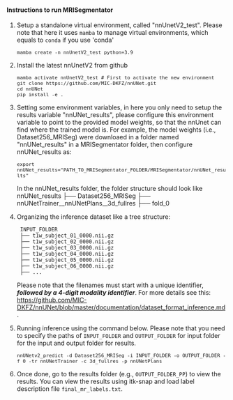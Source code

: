#### **Instructions to run MRISegmentator**  


1. Setup a standalone virtual environment, called "nnUnetV2_test". Please note that here it uses `mamba` to manage virtual environments, which equals to `conda` if you use 'conda'
      
    <font size="2"> `mamba create -n nnUnetV2_test python=3.9` </font>

2. Install the latest nnUnetV2 from github 
   
   <font size="2"> `mamba activate nnUnetV2_test # First to activate the new environment` </font>  
   <font size="2"> `git clone https://github.com/MIC-DKFZ/nnUNet.git` </font>  
   <font size="2"> `cd nnUNet` </font>  
   <font size="2"> `pip install -e .` </font>  

3. Setting some environment variables, in here you only need to setup the results variable "nnUNet_results", please configure this environment variable to point to the provided model weights, so that the nnUnet can find where the trained model is. For example, the model weights (i.e., Dataset256_MRISeg) were downloaed in a folder named "nnUNet_results" in a MRISegmentator folder, then configure nnUNet_results as:

    <font size="2"> `export nnUNet_results="PATH_TO_MRISegmentator_FOLDER/MRISegmentator/nnUNet_results"`</font>

   In the nnUNet_results folder, the folder structure should look like
        nnUNet_results
        ├── Dataset256_MRISeg
             ├── nnUNetTrainer__nnUNetPlans__3d_fullres
                      ├── fold_0

5. Organizing the inference dataset like a tree structure:

        INPUT_FOLDER
        ├── t1w_subject_01_0000.nii.gz
        ├── t1w_subject_02_0000.nii.gz
        ├── t1w_subject_03_0000.nii.gz
        ├── t1w_subject_04_0000.nii.gz
        ├── t1w_subject_05_0000.nii.gz
        ├── t1w_subject_06_0000.nii.gz
        ├── ...     

    Please note that the filenames must start with a unique identifier, ***followed by a 4-digit modality identifier***. For more details see this: https://github.com/MIC-DKFZ/nnUNet/blob/master/documentation/dataset_format_inference.md .    

6. Running inference using the command below. Please note that you need to specify the paths of `INPUT_FOLDER` and `OUTPUT_FOLDER` for input folder for the input and output folder for results. 

    <font size="2"> `nnUNetv2_predict -d Dataset256_MRISeg -i INPUT_FOLDER -o OUTPUT_FOLDER -f 0 -tr nnUNetTrainer -c 3d_fullres -p nnUNetPlans`</font>        

7. Once done, go to the results folder (e.g., `OUTPUT_FOLDER_PP`) to view the results. You can view the results using itk-snap and load label description file `final_mr_labels.txt`.    

